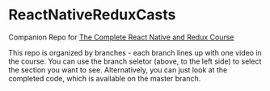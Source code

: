 # ReactNativeReduxCasts
Companion Repo for [The Complete React Native and Redux Course](https://www.udemy.com/the-complete-react-native-and-redux-course)

This repo is organized by branches   - each branch lines up with one video in the course.  You can use the branch seletor (above, to the left side) to select the section you want to see.  Alternatively, you can just look at the completed code, which is available on the master branch.


